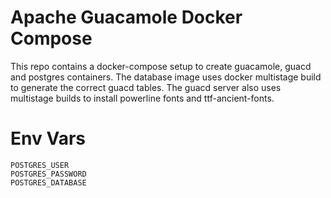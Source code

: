 # Apache Guacamole Docker Compose
This repo contains a docker-compose setup to create guacamole, guacd and postgres containers. The database image uses docker multistage build to generate the correct guacd tables. The guacd server also uses multistage builds to install powerline fonts and ttf-ancient-fonts.

# Env Vars
```
POSTGRES_USER
POSTGRES_PASSWORD
POSTGRES_DATABASE
```
